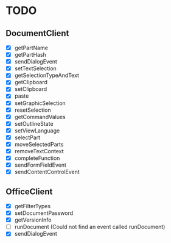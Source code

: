 # TODO

## DocumentClient

- [x] getPartName
- [x] getPartHash
- [x] sendDialogEvent
- [x] setTextSelection
- [x] getSelectionTypeAndText
- [x] getClipboard
- [x] setClipboard
- [x] paste
- [x] setGraphicSelection
- [x] resetSelection
- [x] getCommandValues
- [x] setOutlineState
- [x] setViewLanguage
- [x] selectPart
- [x] moveSelectedParts
- [x] removeTextContext
- [x] completeFunction
- [x] sendFormFieldEvent
- [x] sendContentControlEvent

## OfficeClient

- [x] getFilterTypes
- [x] setDocumentPassword
- [x] getVersionInfo
- [ ] runDocument (Could not find an event called runDocument)
- [x] sendDialogEvent

